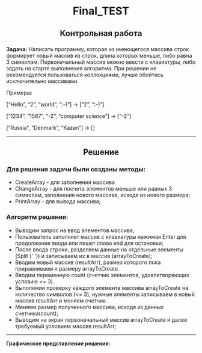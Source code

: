 # <p style="text-align: center;">Final_TEST</p> 

## <p style="text-align: center;">Контрольная работа</p> 
**Задача:** Написать программу, которая из имеющегося массива строк формирует новый массив из 
строк, длина которых меньше, либо равна 3 символам. 
Первоначальный массив можно ввести с клавиатуры, 
либо задать на старте выполнения алгоритма. 
При решении не рекомендуется пользоваться коллекциями, лучше обойтись исключительно массивами.

Примеры:

[“Hello”, “2”, “world”, “:-)”] → [“2”, “:-)”]

[“1234”, “1567”, “-2”, “computer science”] → [“-2”]

[“Russia”, “Denmark”, “Kazan”] → []

____

## <p style="text-align: center;">Решение</p>

### Для решения задачи были созданы методы:
* CreateArray - для заполнения массива
* ChangeArray - для посчета элементов меньше или равных 3 символам, заполнения нового массива, исходя из нового размера;
* PrintArray -  для вывода массива;


### Алгоритм решения:
+ Выводим запрос на ввод элементов массива;
+ Пользователь заполняет массив с клавиатуры нажимая Enter для продолжения ввода или пишет слова end для остановки;
+ После ввода строки, разделяем данные на отдельные элементы (Split (' '))  и записываем их в массив (arrayToCreate);
+ Вводим новый массив (resultArr), размер которого пока приравниваем к размеру arrayToCreate.
+ Вводим переменную count (счетчик элементов, удовлетворяющих условию <= 3).
+ Выполняем проверку каждого элемента массива arrayToCreate на количество символов (<= 3), нужные элементы записываем в новый массив resultArr и меняем счетчик. 
+ Меняем размер полученного массива, исходя из данных счетчика(count);
+ Выводим на экран первоначальный массив arrayToCreate и далее требуемый условием массив resultArr;
____

**Графическое представление решения:**


